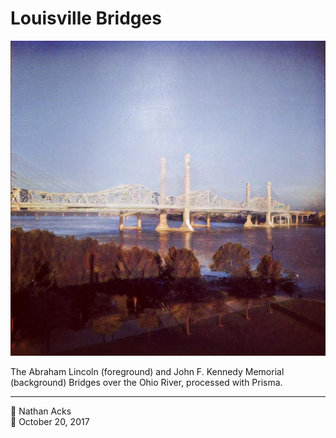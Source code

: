 # Louisville Bridges

![A photograph of a brutalist suspension bridge of white steel and concrete pylons crossing the Ohio River, processed to look like an oil painting](assets/25946417d760933834aa499bf5d86fab.webp)

The Abraham Lincoln (foreground) and John F. Kennedy Memorial (background) Bridges over the Ohio River, processed with Prisma.

- - - -

<span aria-hidden="true">👤</span> Nathan Acks  
<span aria-hidden="true">📅</span> October 20, 2017
